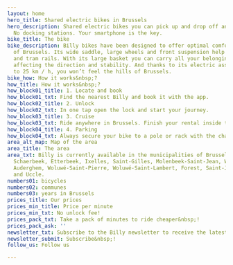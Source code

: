 ```yaml
---
layout: home
hero_title: Shared electric bikes in Brussels
hero_description: Shared electric bikes you can pick up and drop off anywhere in Brussels.
  No docking stations. Your smartphone is the key.
bike_title: The bike
bike_description: Billy bikes have been designed to offer optimal comfort in the streets
  of Brussels. Its wide saddle, large wheels and front suspension help to tame cobblestones
  and tram rails. With its large basket you can carry all your belongings without
  affecting the direction and stability. And thanks to its electric assistance up
  to 25 km / h, you won’t feel the hills of Brussels.
bike_how: How it works&nbsp;?
how_title: How it works&nbsp;?
how_block01_title: 1. Locate and book
how_block01_txt: Find the nearest Billy and book it with the app.
how_block02_title: 2. Unlock
how_block02_txt: In one tap open the lock and start your journey.
how_block03_title: 3. Cruise
how_block03_txt: Ride anywhere in Brussels. Finish your rental inside the Billy Area.
how_block04_title: 4. Parking
how_block04_txt: Always secure your bike to a pole or rack with the chain.
area_alt_map: Map of the area
area_title: The area
area_txt: Billy is currently available in the municipalities of Brussels, Laeken,
  Schaerbeek, Etterbeek, Ixelles, Saint-Gilles, Molenbeek-Saint-Jean, Watermael-Boisfort,
  Auderghem, Woluwé-Saint-Pierre, Woluwé-Saint-Lambert, Forest, Saint-Josse-Ten-Noode
  and Uccle.
numbers01: bicycles
numbers02: communes
numbers03: years in Brussels
prices_title: Our prices
prices_min_title: Price per minute
prices_min_txt: No unlock fee!
prices_pack_txt: Take a pack of minutes to ride cheaper&nbsp;!
prices_pack_ask: ''
newsletter_txt: Subscribe to the Billy newsletter to receive the latest updates&nbsp;!
newsletter_submit: Subscribe&nbsp;!
follow_us: Follow us

---
```


